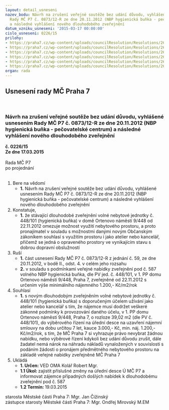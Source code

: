 ```yaml
---
layout: detail_usneseni
nazev_bodu: Návrh na zrušení veřejné soutěže bez udání důvodu, vyhlášené usnesením
  Rady MČ P7 č. 0873/12-R ze dne 20.11.2012 (NBP hygienická buňka - pečovatelské centrum)
  a následné vyhlášení nového dlouhodobého zveřejnění
datum_vzniku_usneseni: '2015-03-17 00:00:00'
cislo_usneseni: 0226/15
prilohy:
- https://praha7.cz/wp-content/uploads/councilResolution/Resolutions/26622/14-15-priloha_01_nbp587.pdf
- https://praha7.cz/wp-content/uploads/councilResolution/Resolutions/26622/14-15-priloha_02_nbp587.doc
- https://praha7.cz/wp-content/uploads/councilResolution/Resolutions/26622/14-15-priloha_03_nbp587.pdf
- https://praha7.cz/wp-content/uploads/councilResolution/Resolutions/26622/14-15-priloha_04_nbp587.pdf
- https://praha7.cz/wp-content/uploads/councilResolution/Resolutions/26622/14-15-priloha_05_nbp587.pdf
- https://praha7.cz/wp-content/uploads/councilResolution/Resolutions/26622/14-15-priloha_06_nbp587.pdf
organ: rada
---
```

<div id="ucUsn_pList" class="usn">
	<span><h2>Usnesení rady MČ Praha 7 </h2>
<br></span><div class="standBody">
<span><h3>Návrh na zrušení veřejné soutěže bez udání důvodu, vyhlášené usnesením Rady MČ P7 č. 0873/12-R ze dne 20.11.2012 (NBP hygienická buňka - pečovatelské centrum) a následné vyhlášení nového dlouhodobého zveřejnění</h3></span><div class="center">
		<strong>č. 0226/15</strong><br>
	</div>
<div class="center">
		<strong>Ze dne 17.03.2015</strong><br><br>
	</div>Rada MČ P7<br> po projednání<br><br><ol>
<li>Bere na vědomí<ul><li>
<strong>1.</strong> Návrh na zrušení veřejné soutěže bez udání důvodu, vyhlášené usnesením Rady MČ P7 č. 0873/12-R ze dne 20.11.2012 (NBP hygienická buňka - pečovatelské centrum) a následné vyhlášení nového dlouhodobého zveřejnění</li></ul>
</li>
<li>Konstatuje,<ul><li>
<strong>1.</strong> že stávající dlouhodobé zveřejnění volné nebytové jednotky č. 448/101 (hygienická buňka) v domě Ortenovo náměstí 9/448 od 22.11.2012 omezuje možnost využití nebytového prostoru, a proto pronajímatel v souladu s možnostmi danými novým Občanským zákoníkem souhlasí s využitím prostoru i jako atelier nebo kancelář, přičemž se jedná o opraveného prostory ve vynikajícím stavu  s dobrou dopravní obslužností</li></ul>
</li>
<li>Ruší<ul>
<li>
<strong>1.</strong> část usnesení Rady MČ P7 č. 0873/12-R z jednání č. 59, ze dne 20.11.2012,  v bodě II., odst. 4. v celém jeho rozsahu</li>
<li>
<strong>2.</strong> v souladu s podmínkami veřejné nabídky zveřejnění pod č. 587 volného NBP hygienická buňka, dle PV jed. č. 448/101, v 1. PP domu Ortenovo náměstí 9/448, Praha 7, zveřejněné od 22.11.2012 s určením výše minimálního nájemného 1.200,- Kč/m2/rok   </li>
</ul>
</li>
<li>Souhlasí<ul><li>
<strong>1.</strong> s novým dlouhodobým zveřejněním volné nebytové jednotky č. 448/101 (hygienická buňka) s doporučeným účelem užívání jako atelier nebo kancelář s tím, že nájemce musí dodržet veškeré zákonné podmínky k provozování daného účelu, v 1. PP domu Ortenovo náměstí 9/448, Praha 7, o rozloze 39,02 m2 (dle PV č. 448/101), do výběrového řízení na úřední desce na uzavření nájemní smlouvy na dobu určitou 7 let, kauce 3.000,- Kč, min. náj. 1.200,- Kč/m2/rok, s tím, že MČ Praha 7 si vyhrazuje právo nevybrat žádnou nabídku, nebo výběrové řízení kdykoli bez udání důvodu zrušit, dále žadatel nemá nárok na náhradu nákladů vynaložených v souvislosti s podáním žádosti o pronájem předmětného nebytového prostoru na základě veřejné nabídky zveřejněné MČ Praha 7</li></ul>
</li>
<li>Ukládá<ul>
<li>
<strong>1. Určen: </strong>VED OMA Kolář Robert Mgr.</li>
<li>
<strong>1.1 Úkol: </strong>zajistit příslušné změny na úřední desce Ú MČ P7 a informovat zájemce případných došlých nabídek k dlouhodobému zveřejnění pod č. 587</li>
<li>
<strong>1.2 Termín: </strong>19.03.2015</li>
</ul>
</li>
</ol>starosta Městské části Praha 7: Mgr. Jan Čižinský<br>zástupce starosty Městské části Praha 7: Mgr. Ondřej Mirovský M.EM 
</div>
</div>